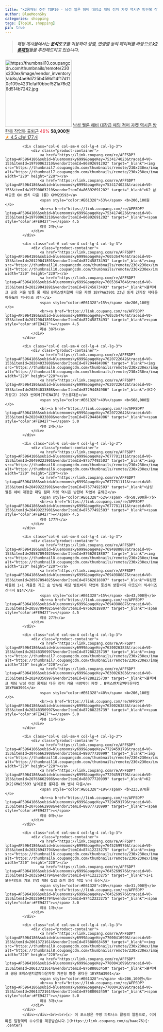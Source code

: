 ```yaml
---
title: "k2롱패딩 추천 TOP10 - 남성 웰론 헤비 대장급 패딩 점퍼 자켓 역시즌 방한복 작업복 출퇴근"
author: BlueMoonSky
categories: shopping
tags: [Top10, shopping]
pin: true
---
```


> ##### 해당 게시물에서는 [**분석도구**](https://itemscout.io/)를 이용하여 **성별**, **연령별** 등의 데이터를 바탕으로 [**k2롱패딩**](https://link.coupang.com/a/baae76)들을 추천해드리고 있습니다.
<div class="container"><div class="row">
            <div class="col-6 col-sm-4 col-lg-4 col-lg-3">
                <div class="product-container">
                    <a href="https://link.coupang.com/re/AFFSDP?lptag=AF5964186&subid=bluemoonsky6999&pageKey=7677781111&traceid=V0-153&itemId=20499223907&vendorItemId=87577492575" target="_blank"><img src="https://thumbnail10.coupangcdn.com/thumbnails/remote/230x230ex/image/vendor_inventory/ab8c/4ae9d725b459bf14f17d110c109e4231cfaff0bbcf521a76d26d514b7242.jpg" alt="https://thumbnail10.coupangcdn.com/thumbnails/remote/230x230ex/image/vendor_inventory/ab8c/4ae9d725b459bf14f17d110c109e4231cfaff0bbcf521a76d26d514b7242.jpg" width="220" height="220"></a>
                    <a href="https://link.coupang.com/re/AFFSDP?lptag=AF5964186&subid=bluemoonsky6999&pageKey=7677781111&traceid=V0-153&itemId=20499223907&vendorItemId=87577492575" target="_blank">남성 웰론 헤비 대장급 패딩 점퍼 자켓 역시즌 방한복 작업복 출퇴근</a>
                    <span style="color:#E61328">49%</span> <b>58,900원</b>
                    <br><a href="https://link.coupang.com/re/AFFSDP?lptag=AF5964186&subid=bluemoonsky6999&pageKey=7677781111&traceid=V0-153&itemId=20499223907&vendorItemId=87577492575" target="_blank"><span style="color:#FE9427">★</span> 4.5
                    리뷰 177개</a>
                </div>
            </div>
            
            <div class="col-6 col-sm-4 col-lg-4 col-lg-3">
                <div class="product-container">
                    <a href="https://link.coupang.com/re/AFFSDP?lptag=AF5964186&subid=bluemoonsky6999&pageKey=7534174023&traceid=V0-153&itemId=19790063210&vendorItemId=86892691202" target="_blank"><img src="https://thumbnail7.coupangcdn.com/thumbnails/remote/230x230ex/image/vendor_inventory/d126/2abc19f1adb3d12b096b5d621f5f63407c5f4821e6a0a2d8abecc7ceced9.JPG" alt="https://thumbnail7.coupangcdn.com/thumbnails/remote/230x230ex/image/vendor_inventory/d126/2abc19f1adb3d12b096b5d621f5f63407c5f4821e6a0a2d8abecc7ceced9.JPG" width="220" height="220"></a>
                    <a href="https://link.coupang.com/re/AFFSDP?lptag=AF5964186&subid=bluemoonsky6999&pageKey=7534174023&traceid=V0-153&itemId=19790063210&vendorItemId=86892691202" target="_blank">K2 남여공용 ON 벤치 다운 (롱) GMW23593</a>
                    <span style="color:#E61328">53%</span> <b>206,100원</b>
                    <br><a href="https://link.coupang.com/re/AFFSDP?lptag=AF5964186&subid=bluemoonsky6999&pageKey=7534174023&traceid=V0-153&itemId=19790063210&vendorItemId=86892691202" target="_blank"><span style="color:#FE9427">★</span> 4.5
                    리뷰 2개</a>
                </div>
            </div>
            
            <div class="col-6 col-sm-4 col-lg-4 col-lg-3">
                <div class="product-container">
                    <a href="https://link.coupang.com/re/AFFSDP?lptag=AF5964186&subid=bluemoonsky6999&pageKey=7605364764&traceid=V0-153&itemId=20129041891&vendorItemId=87245873493" target="_blank"><img src="https://thumbnail10.coupangcdn.com/thumbnails/remote/230x230ex/image/vendor_inventory/8bbe/7be26798d944bc9defd53824afa58b302d6cf6d8f2893d31b26521dff5fa.jpg" alt="https://thumbnail10.coupangcdn.com/thumbnails/remote/230x230ex/image/vendor_inventory/8bbe/7be26798d944bc9defd53824afa58b302d6cf6d8f2893d31b26521dff5fa.jpg" width="220" height="220"></a>
                    <a href="https://link.coupang.com/re/AFFSDP?lptag=AF5964186&subid=bluemoonsky6999&pageKey=7605364764&traceid=V0-153&itemId=20129041891&vendorItemId=87245873493" target="_blank">블랙야크 공용 겨울 방풍 롱 패딩 B맥스벤치알파 다운 자켓 1BYPAW3901 23년 동계 긴기장 덕다운 아웃도어 빅사이즈 점퍼</a>
                    <span style="color:#E61328">15%</span> <b>206,100원</b>
                    <br><a href="https://link.coupang.com/re/AFFSDP?lptag=AF5964186&subid=bluemoonsky6999&pageKey=7605364764&traceid=V0-153&itemId=20129041891&vendorItemId=87245873493" target="_blank"><span style="color:#FE9427">★</span> 4.5
                    리뷰 38개</a>
                </div>
            </div>
            
            <div class="col-6 col-sm-4 col-lg-4 col-lg-3">
                <div class="product-container">
                    <a href="https://link.coupang.com/re/AFFSDP?lptag=AF5964186&subid=bluemoonsky6999&pageKey=7620722642&traceid=V0-153&itemId=20204033808&vendorItemId=87294484906" target="_blank"><img src="https://thumbnail6.coupangcdn.com/thumbnails/remote/230x230ex/image/vendor_inventory/ce6f/694e6af9f2f7eaaf02074b428ecc7388a26cc7f71f6871156bf362450279.jpg" alt="https://thumbnail6.coupangcdn.com/thumbnails/remote/230x230ex/image/vendor_inventory/ce6f/694e6af9f2f7eaaf02074b428ecc7388a26cc7f71f6871156bf362450279.jpg" width="220" height="220"></a>
                    <a href="https://link.coupang.com/re/AFFSDP?lptag=AF5964186&subid=bluemoonsky6999&pageKey=7620722642&traceid=V0-153&itemId=20204033808&vendorItemId=87294484906" target="_blank">(K2수지광고) 2023 씬에어(THINAIR) 구스롱다운</a>
                    <span style="color:#E61328">49%</span> <b>568,000원</b>
                    <br><a href="https://link.coupang.com/re/AFFSDP?lptag=AF5964186&subid=bluemoonsky6999&pageKey=7620722642&traceid=V0-153&itemId=20204033808&vendorItemId=87294484906" target="_blank"><span style="color:#FE9427">★</span> 5.0
                    리뷰 2개</a>
                </div>
            </div>
            
            <div class="col-6 col-sm-4 col-lg-4 col-lg-3">
                <div class="product-container">
                    <a href="https://link.coupang.com/re/AFFSDP?lptag=AF5964186&subid=bluemoonsky6999&pageKey=7677781111&traceid=V0-153&itemId=20499223901&vendorItemId=87577492503" target="_blank"><img src="https://thumbnail6.coupangcdn.com/thumbnails/remote/230x230ex/image/vendor_inventory/69d6/70760925d58fd38c72f6e633eff481c36fd1e6ab16a275ecc953ca19640d.jpg" alt="https://thumbnail6.coupangcdn.com/thumbnails/remote/230x230ex/image/vendor_inventory/69d6/70760925d58fd38c72f6e633eff481c36fd1e6ab16a275ecc953ca19640d.jpg" width="220" height="220"></a>
                    <a href="https://link.coupang.com/re/AFFSDP?lptag=AF5964186&subid=bluemoonsky6999&pageKey=7677781111&traceid=V0-153&itemId=20499223901&vendorItemId=87577492503" target="_blank">남성 웰론 헤비 대장급 패딩 점퍼 자켓 역시즌 방한복 작업복 출퇴근</a>
                    <span style="color:#E61328">52%</span> <b>58,900원</b>
                    <br><a href="https://link.coupang.com/re/AFFSDP?lptag=AF5964186&subid=bluemoonsky6999&pageKey=7677781111&traceid=V0-153&itemId=20499223901&vendorItemId=87577492503" target="_blank"><span style="color:#FE9427">★</span> 4.5
                    리뷰 177개</a>
                </div>
            </div>
            
            <div class="col-6 col-sm-4 col-lg-4 col-lg-3">
                <div class="product-container">
                    <a href="https://link.coupang.com/re/AFFSDP?lptag=AF5964186&subid=bluemoonsky6999&pageKey=7694988887&traceid=V0-153&itemId=20587094025&vendorItemId=87662018807" target="_blank"><img src="https://thumbnail8.coupangcdn.com/thumbnails/remote/230x230ex/image/vendor_inventory/b82c/904d263e933f2c0e3b1dc44f50f4ed42961f7f1d45b6d54c7e83c003abc7.jpg" alt="https://thumbnail8.coupangcdn.com/thumbnails/remote/230x230ex/image/vendor_inventory/b82c/904d263e933f2c0e3b1dc44f50f4ed42961f7f1d45b6d54c7e83c003abc7.jpg" width="220" height="220"></a>
                    <a href="https://link.coupang.com/re/AFFSDP?lptag=AF5964186&subid=bluemoonsky6999&pageKey=7694988887&traceid=V0-153&itemId=20587094025&vendorItemId=87662018807" target="_blank">워킹맨 아울렛 1+1 겨울용 기모 솜 반누빔 패딩 벨트바지 작업복 등산복 방한바지 아웃도어 빅사이즈 긴바지 B147</a>
                    <span style="color:#E61328">15%</span> <b>43,900원</b>
                    <br><a href="https://link.coupang.com/re/AFFSDP?lptag=AF5964186&subid=bluemoonsky6999&pageKey=7694988887&traceid=V0-153&itemId=20587094025&vendorItemId=87662018807" target="_blank"><span style="color:#FE9427">★</span> 4.5
                    리뷰 27개</a>
                </div>
            </div>
            
            <div class="col-6 col-sm-4 col-lg-4 col-lg-3">
                <div class="product-container">
                    <a href="https://link.coupang.com/re/AFFSDP?lptag=AF5964186&subid=bluemoonsky6999&pageKey=7630026383&traceid=V0-153&itemId=20248350997&vendorItemId=87288225739" target="_blank"><img src="https://thumbnail7.coupangcdn.com/thumbnails/remote/230x230ex/image/vendor_inventory/d414/28e32de3d355edd71805f61151f67f74850c323e3a38bcd5764d22244b23.jpg" alt="https://thumbnail7.coupangcdn.com/thumbnails/remote/230x230ex/image/vendor_inventory/d414/28e32de3d355edd71805f61151f67f74850c323e3a38bcd5764d22244b23.jpg" width="220" height="220"></a>
                    <a href="https://link.coupang.com/re/AFFSDP?lptag=AF5964186&subid=bluemoonsky6999&pageKey=7630026383&traceid=V0-153&itemId=20248350997&vendorItemId=87288225739" target="_blank">블랙야크 패딩 남성 여성 롱패딩 다운 점퍼 겨울 바람막이 자켓 . B맥스벤치알파다운자켓 1BYPAW3901</a>
                    <span style="color:#E61328">40%</span> <b>206,100원</b>
                    <br><a href="https://link.coupang.com/re/AFFSDP?lptag=AF5964186&subid=bluemoonsky6999&pageKey=7630026383&traceid=V0-153&itemId=20248350997&vendorItemId=87288225739" target="_blank"><span style="color:#FE9427">★</span> 5.0
                    리뷰 11개</a>
                </div>
            </div>
            
            <div class="col-6 col-sm-4 col-lg-4 col-lg-3">
                <div class="product-container">
                    <a href="https://link.coupang.com/re/AFFSDP?lptag=AF5964186&subid=bluemoonsky6999&pageKey=7729459179&traceid=V0-153&itemId=20766662908&vendorItemId=88077720999" target="_blank"><img src="https://thumbnail10.coupangcdn.com/thumbnails/remote/230x230ex/image/vendor_inventory/45a8/e8ef236b28fb937f83414cc58409d4adf643cee5c2f0e9750242811ebf64.jpg" alt="https://thumbnail10.coupangcdn.com/thumbnails/remote/230x230ex/image/vendor_inventory/45a8/e8ef236b28fb937f83414cc58409d4adf643cee5c2f0e9750242811ebf64.jpg" width="220" height="220"></a>
                    <a href="https://link.coupang.com/re/AFFSDP?lptag=AF5964186&subid=bluemoonsky6999&pageKey=7729459179&traceid=V0-153&itemId=20766662908&vendorItemId=88077720999" target="_blank">K2 [K2]GMW23593 남여공용 롱다운 ON_벤치 다운</a>
                    <span style="color:#E61328">19%</span> <b>223,870원</b>
                    <br><a href="https://link.coupang.com/re/AFFSDP?lptag=AF5964186&subid=bluemoonsky6999&pageKey=7729459179&traceid=V0-153&itemId=20766662908&vendorItemId=88077720999" target="_blank"><span style="color:#FE9427">★</span> 
                    리뷰 0개</a>
                </div>
            </div>
            
            <div class="col-6 col-sm-4 col-lg-4 col-lg-3">
                <div class="product-container">
                    <a href="https://link.coupang.com/re/AFFSDP?lptag=AF5964186&subid=bluemoonsky6999&pageKey=7645269976&traceid=V0-153&itemId=20326943794&vendorItemId=87412223275" target="_blank"><img src="https://thumbnail6.coupangcdn.com/thumbnails/remote/230x230ex/image/vendor_inventory/f449/3795bc5354704b66c0e7fed34ba9d167f2efed60dc68fcc2b4bf9ec9f7c2.jpg" alt="https://thumbnail6.coupangcdn.com/thumbnails/remote/230x230ex/image/vendor_inventory/f449/3795bc5354704b66c0e7fed34ba9d167f2efed60dc68fcc2b4bf9ec9f7c2.jpg" width="220" height="220"></a>
                    <a href="https://link.coupang.com/re/AFFSDP?lptag=AF5964186&subid=bluemoonsky6999&pageKey=7645269976&traceid=V0-153&itemId=20326943794&vendorItemId=87412223275" target="_blank">1+1 모든타임즈 기모 안감 패딩 집업 조끼 일상 작업 낚시 등산</a>
                    <span style="color:#E61328">20%</span> <b>31,900원</b>
                    <br><a href="https://link.coupang.com/re/AFFSDP?lptag=AF5964186&subid=bluemoonsky6999&pageKey=7645269976&traceid=V0-153&itemId=20326943794&vendorItemId=87412223275" target="_blank"><span style="color:#FE9427">★</span> 3.0
                    리뷰 1개</a>
                </div>
            </div>
            
            <div class="col-6 col-sm-4 col-lg-4 col-lg-3">
                <div class="product-container">
                    <a href="https://link.coupang.com/re/AFFSDP?lptag=AF5964186&subid=bluemoonsky6999&pageKey=7700041699&traceid=V0-153&itemId=20613721614&vendorItemId=87688063459" target="_blank"><img src="https://thumbnail8.coupangcdn.com/thumbnails/remote/230x230ex/image/vendor_inventory/bdfa/a8a2253e07ee09aa3feae546c75baf89cd997a5c6e488cec2aa4d8fa61ff.jpeg" alt="https://thumbnail8.coupangcdn.com/thumbnails/remote/230x230ex/image/vendor_inventory/bdfa/a8a2253e07ee09aa3feae546c75baf89cd997a5c6e488cec2aa4d8fa61ff.jpeg" width="220" height="220"></a>
                    <a href="https://link.coupang.com/re/AFFSDP?lptag=AF5964186&subid=bluemoonsky6999&pageKey=7700041699&traceid=V0-153&itemId=20613721614&vendorItemId=87688063459" target="_blank">블랙야크 공용 B맥스벤치알파다운자켓 기본형 방풍 롱다운 1BYPAW3901</a>
                    <span style="color:#E61328"></span> <b>206,100원</b>
                    <br><a href="https://link.coupang.com/re/AFFSDP?lptag=AF5964186&subid=bluemoonsky6999&pageKey=7700041699&traceid=V0-153&itemId=20613721614&vendorItemId=87688063459" target="_blank"><span style="color:#FE9427">★</span> 5.0
                    리뷰 3개</a>
                </div>
            </div>
            </div></div><br><br>[👉 이 포스팅은 쿠팡 파트너스 활동의 일환으로, 이에 따른 일정액의 수수료를 제공받습니다.](https://link.coupang.com/a/baae76){: .center}